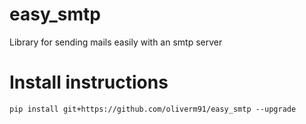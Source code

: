 # easy_smtp
Library for sending mails easily with an smtp server

# Install instructions

`pip install git+https://github.com/oliverm91/easy_smtp --upgrade`

